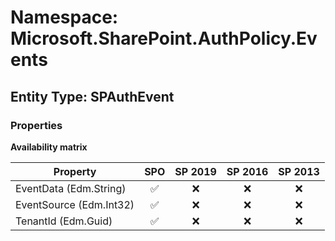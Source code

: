 # Namespace: Microsoft.SharePoint.AuthPolicy.Events

## Entity Type: SPAuthEvent

### Properties

**Availability matrix**

Property | SPO | SP 2019 | SP 2016 | SP 2013
----------|:---:|:-------:|:-------:|:-------:
EventData (Edm.String) | ✅ | ❌ | ❌ | ❌
EventSource (Edm.Int32) | ✅ | ❌ | ❌ | ❌
TenantId (Edm.Guid) | ✅ | ❌ | ❌ | ❌
